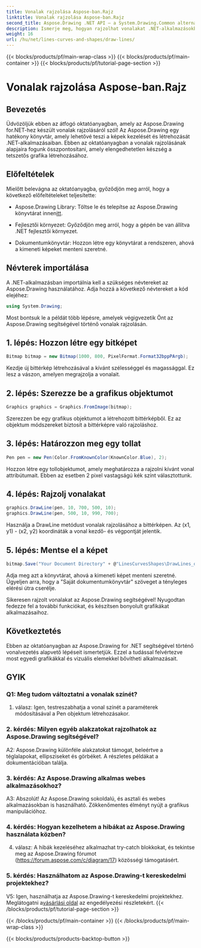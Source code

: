 ```yaml
---
title: Vonalak rajzolása Aspose-ban.Rajz
linktitle: Vonalak rajzolása Aspose-ban.Rajz
second_title: Aspose.Drawing .NET API – a System.Drawing.Common alternatívája
description: Ismerje meg, hogyan rajzolhat vonalakat .NET-alkalmazásokban az Aspose.Drawing segítségével. Ez a lépésről lépésre ismertető útmutató végigvezeti Önt a lenyűgöző grafika elkészítésének folyamatán.
weight: 16
url: /hu/net/lines-curves-and-shapes/draw-lines/
---
```


{{< blocks/products/pf/main-wrap-class >}}
{{< blocks/products/pf/main-container >}}
{{< blocks/products/pf/tutorial-page-section >}}

# Vonalak rajzolása Aspose-ban.Rajz

## Bevezetés

Üdvözöljük ebben az átfogó oktatóanyagban, amely az Aspose.Drawing for.NET-hez készült vonalak rajzolásáról szól! Az Aspose.Drawing egy hatékony könyvtár, amely lehetővé teszi a képek kezelését és létrehozását .NET-alkalmazásaiban. Ebben az oktatóanyagban a vonalak rajzolásának alapjaira fogunk összpontosítani, amely elengedhetetlen készség a tetszetős grafika létrehozásához.

## Előfeltételek

Mielőtt belevágna az oktatóanyagba, győződjön meg arról, hogy a következő előfeltételeket teljesítette:

-  Aspose.Drawing Library: Töltse le és telepítse az Aspose.Drawing könyvtárat innen[itt](https://releases.aspose.com/drawing/net/).

- Fejlesztői környezet: Győződjön meg arról, hogy a gépén be van állítva .NET fejlesztői környezet.

- Dokumentumkönyvtár: Hozzon létre egy könyvtárat a rendszeren, ahová a kimeneti képeket menteni szeretné.

## Névterek importálása

A .NET-alkalmazásban importálnia kell a szükséges névtereket az Aspose.Drawing használatához. Adja hozzá a következő névtereket a kód elejéhez:

```csharp
using System.Drawing;
```

Most bontsuk le a példát több lépésre, amelyek végigvezetik Önt az Aspose.Drawing segítségével történő vonalak rajzolásán.

## 1. lépés: Hozzon létre egy bitképet

```csharp
Bitmap bitmap = new Bitmap(1000, 800, PixelFormat.Format32bppPArgb);
```

Kezdje új bittérkép létrehozásával a kívánt szélességgel és magassággal. Ez lesz a vászon, amelyen megrajzolja a vonalait.

## 2. lépés: Szerezze be a grafikus objektumot

```csharp
Graphics graphics = Graphics.FromImage(bitmap);
```

Szerezzen be egy grafikus objektumot a létrehozott bittérképből. Ez az objektum módszereket biztosít a bittérképre való rajzoláshoz.

## 3. lépés: Határozzon meg egy tollat

```csharp
Pen pen = new Pen(Color.FromKnownColor(KnownColor.Blue), 2);
```

Hozzon létre egy tollobjektumot, amely meghatározza a rajzolni kívánt vonal attribútumait. Ebben az esetben 2 pixel vastagságú kék színt választottunk.

## 4. lépés: Rajzolj vonalakat

```csharp
graphics.DrawLine(pen, 10, 700, 500, 10);
graphics.DrawLine(pen, 500, 10, 990, 700);
```

Használja a DrawLine metódust vonalak rajzolásához a bittérképen. Az (x1, y1) - (x2, y2) koordináták a vonal kezdő- és végpontját jelentik.

## 5. lépés: Mentse el a képet

```csharp
bitmap.Save("Your Document Directory" + @"LinesCurvesShapes\DrawLines_out.png");
```

Adja meg azt a könyvtárat, ahová a kimeneti képet menteni szeretné. Ügyeljen arra, hogy a "Saját dokumentumkönyvtár" szöveget a tényleges elérési útra cserélje.

Sikeresen rajzolt vonalakat az Aspose.Drawing segítségével! Nyugodtan fedezze fel a további funkciókat, és készítsen bonyolult grafikákat alkalmazásaihoz.

## Következtetés

Ebben az oktatóanyagban az Aspose.Drawing for .NET segítségével történő vonalvezetés alapvető lépéseit ismertetjük. Ezzel a tudással felvértezve most egyedi grafikákkal és vizuális elemekkel bővítheti alkalmazásait.

## GYIK

### Q1: Meg tudom változtatni a vonalak színét?

1. válasz: Igen, testreszabhatja a vonal színét a paraméterek módosításával a Pen objektum létrehozásakor.

### 2. kérdés: Milyen egyéb alakzatokat rajzolhatok az Aspose.Drawing segítségével?

A2: Aspose.Drawing különféle alakzatokat támogat, beleértve a téglalapokat, ellipsziseket és görbéket. A részletes példákat a dokumentációban találja.

### 3. kérdés: Az Aspose.Drawing alkalmas webes alkalmazásokhoz?

A3: Abszolút! Az Aspose.Drawing sokoldalú, és asztali és webes alkalmazásokban is használható. Zökkenőmentes élményt nyújt a grafikus manipulációhoz.

### 4. kérdés: Hogyan kezelhetem a hibákat az Aspose.Drawing használata közben?

4. válasz: A hibák kezeléséhez alkalmazhat try-catch blokkokat, és tekintse meg az Aspose.Drawing fórumot (https://forum.aspose.com/c/diagram/17) közösségi támogatásért.

### 5. kérdés: Használhatom az Aspose.Drawing-t kereskedelmi projektekhez?

 V5: Igen, használhatja az Aspose.Drawing-t kereskedelmi projektekhez. Meglátogatni a[vásárlási oldal](https://purchase.aspose.com/buy) az engedélyezési részletekért.
{{< /blocks/products/pf/tutorial-page-section >}}

{{< /blocks/products/pf/main-container >}}
{{< /blocks/products/pf/main-wrap-class >}}

{{< blocks/products/products-backtop-button >}}
